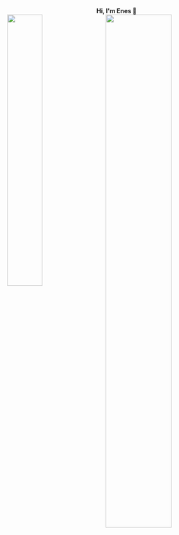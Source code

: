<div style="text-align: center; font-weight: bold;">
  Hi, I'm Enes 👋
</div>

<img src="https://github-readme-stats.vercel.app/api/top-langs/?username=enespatir07" align="left" width="40%" />
<img src="https://leetcard.jacoblin.cool/enespatir07?ext=heatmap" align="right" width="55%" />

<!--
**enespatir07/enespatir07** is a ✨ _special_ ✨ repository because its `README.md` (this file) appears on your GitHub profile.

Here are some ideas to get you started:

- 🔭 I’m currently working on ...
- 🌱 I’m currently learning ...
- 👯 I’m looking to collaborate on ...
- 🤔 I’m looking for help with ...
- 💬 Ask me about ...
- 📫 How to reach me: ...
- 😄 Pronouns: ...
- ⚡ Fun fact: ...
-->
